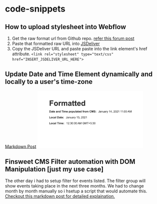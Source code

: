 # code-snippets

## How to upload stylesheet into Webflow

1. Get the raw format url from Github repo.
   [refer this forum post](https://forum.webflow.com/t/how-to-embed-files-hosted-on-github/29281)
2. Paste that formatted raw URL into [JSDeliver](https://www.jsdelivr.com/rawgit)
3. Copy the JSDeliver URL and paste paste into the link element's href attribute.
    ` <link rel="stylesheet" type="text/css" href="INSERT_JSDELIVER_URL_HERE"> `

## Update Date and Time Element dynamically and locally to a user's time-zone
[Markdown Post](https://github.com/zeshhaan/code-snippets/blob/main/date-time.md)
<img src="src/Screenshot 2021-01-13 at 10.59.35 PM.png" width="350">  


## Finsweet CMS Filter automation with DOM Manipulation [just my use case]
The other day i had to setup filter for events listed. The filter group will show events taking place in the next three months. We had to change month by month manually so i hsetup a script that would automate this. [Checkout this markdown post for detailed explaination.](https://github.com/zeshhaan/code-snippets/blob/main/monthModifier.md)

